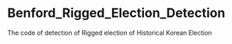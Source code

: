 # Benford_Rigged_Election_Detection
The code of detection of Rigged election of Historical Korean Election
